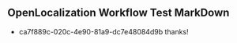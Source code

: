 ## OpenLocalization Workflow Test MarkDown

* ca7f889c-020c-4e90-81a9-dc7e48084d9b 
thanks!



<!--HONumber=Feb16_HO3-->
